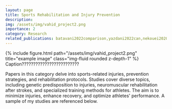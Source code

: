 ```yaml
---
layout: page
title: Sports Rehabilitation and Injury Prevention
description:
img: /assets/img/vahid_project2.png
importance: 2
category: Research
related_publications: batavani2022comparison,yazdani2022can,nekouei2020effect,aghakochaki2022stance1,eskandari2018prevalence
---
```


<div class="row">
    <div class="col-sm mt-3 mt-md-0">
        {% include figure.html path="/assets/img/vahid_project2.png" title="example image" class="img-fluid rounded z-depth-1" %}
    </div>
</div>
<div class="caption">
Caption?????????????????????????
</div>


Papers in this category delve into sports-related injuries, prevention strategies, and rehabilitation protocols. Studies cover diverse topics, including genetic 
predisposition to injuries, neuromuscular rehabilitation after strokes, and specialized training methods for athletes. The aim is to minimize injuries, enhance
 recovery, and optimize athletes' performance. A sample of my studies are referenced below. 

